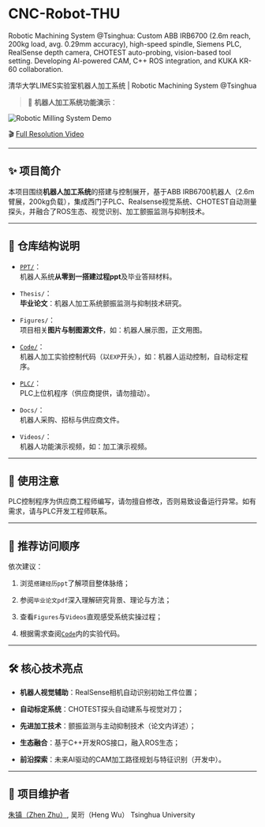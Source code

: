 # CNC-Robot-THU
Robotic Machining System @Tsinghua: Custom ABB IRB6700 (2.6m reach, 200kg load, avg. 0.29mm accuracy), high-speed spindle, Siemens PLC, RealSense depth camera, CHOTEST auto-probing, vision-based tool setting. Developing AI-powered CAM, C++ ROS integration, and KUKA KR-60 collaboration.


清华大学LIMES实验室机器人加工系统 | Robotic Machining System @Tsinghua

> 📌 **机器人加工系统功能演示**：

<!-- 直接在README页面内展示的GIF动图 -->
![Robotic Milling System Demo](Media/gif11_机器人加工系统功能展示_20250516.gif)

<!-- 外部链接，用户点击可跳转观看完整分辨率视频 -->
🎬 [Full Resolution Video](https://drive.google.com/file/d/1IW6d7zLTxaNsqKViqW-QUM10UKJw6B21/view)



* * *

✨ 项目简介
------

本项目围绕**机器人加工系统**的搭建与控制展开，基于ABB IRB6700机器人（2.6m臂展，200kg负载），集成西门子PLC、Realsense视觉系统、CHOTEST自动测量探头，并融合了ROS生态、视觉识别、加工颤振监测与抑制技术。

* * *

🚩 仓库结构说明
---------

* [`PPT/`](PPT/)：  
    机器人系统**从零到一搭建过程ppt**及毕业答辩材料。
    
* `Thesis/`：  
    **毕业论文**：机器人加工系统颤振监测与抑制技术研究。
    
* `Figures/`：  
    项目相关**图片与制图源文件**，如：机器人展示图，正文用图。
    
* [`Code/`](Code/)：  
    机器人加工实验控制代码（以`EXP`开头），如：机器人运动控制，自动标定程序。
    
* [`PLC/`](PLC/)：  
    PLC上位机程序（供应商提供，请勿擅动）。
    
* `Docs/`：  
    机器人采购、招标与供应商文件。
    
* `Videos/`：  
    机器人功能演示视频，如：加工演示视频。
    

* * *

🚨 使用注意
-------

PLC控制程序为供应商工程师编写，请勿擅自修改，否则易致设备运行异常。如有需求，请与PLC开发工程师联系。

* * *

📌 推荐访问顺序
---------

依次建议：

1. 浏览`搭建经历ppt`了解项目整体脉络；
   
2. 参阅`毕业论文pdf`深入理解研究背景、理论与方法；
   
3. 查看`Figures`与`Videos`直观感受系统实操过程；
   
4. 根据需求查阅[`Code`](Code/)内的实验代码。
   

* * *

🛠️ 核心技术亮点
----------

* **机器人视觉辅助**：RealSense相机自动识别初始工件位置；
  
* **自动标定系统**：CHOTEST探头自动建系与视觉对刀；
  
* **先进加工技术**：颤振监测与主动抑制技术（论文内详述）；
  
* **生态融合**：基于C++开发ROS接口，融入ROS生态；
  
* **前沿探索**：未来AI驱动的CAM加工路径规划与特征识别（开发中）。
  

* * *

🚀 项目维护者
--------

[朱镇（Zhen Zhu）](https://zhenzhuzz.github.io), 吴珩（Heng Wu）
Tsinghua University
